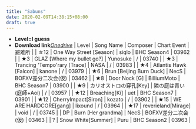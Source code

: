 ```yaml
---
title: "Sabuns"
date: 2020-02-09T14:38:15+08:00
draft: true
---
```

- **Level=I guess**
- __Download link__[*Onedrive*](Https://hakula.xyz)
| Level | Song Name | Composer | Chart Event | 避难所 |
| ☆12 | One Way Street [Season] | siqlo | BHC Season4 | 03962 |
| ★3 | GLAZ [Where my bullet go?] | Yunosuke | / | 03740 |
| ★3 | Trancing 'Tempo'rary [Trace] | NASA | / | 03983 |
| ★4 | Atlantis Hawk [Falcon] | kanone | / | 03979 |
| ★6 | Brun [Beijing Burn Duck] | NecS | BOFXV差分二次会(仮) | 03462 |
| ★8 | Door Nock [G] | BilliumMoto | BHC Season7 | 03900 |
| ★9 | カリオストロの穿孔[Key] | 隣の庭は青い(庭師+Aoi) | / | 03957 |
| ★12 | Breaching[Ki] | uet | BHC Season7 | 03901 |
| ★12 | CherryImpact[Siron] | kozato | / | 03902 | 
| ★15 | WE ARE HARDCORE[gang] | lixound | / | 03964 |
| ★17 | reverieland[Mirage] | void | / | 03745 |
| DP | Burn [Her grandma] | NecS | BOFXV差分二次会(仮) | 03463 |
| ? | Snow White[Summer] | Puru | BHC Season2 | 03963 |